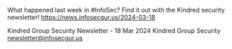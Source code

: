 What happened last week in #InfoSec? Find it out with the Kindred security newsletter!
https://news.infosecgur.us/2024-03-18

Kindred Group Security Newsletter - 18 Mar 2024
Kindred Group Security
newsletter@infosecgur.us
 
